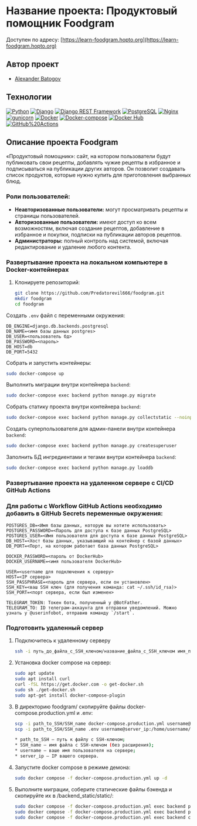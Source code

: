 # Название проекта: Продуктовый помощник Foodgram
Доступен по адресу: [https://learn-foodgram.hopto.org](https://learn-foodgram.hopto.org)

## Автор проект
* [Alexander Batogov](https://github.com/Predatorevil666)

## Технологии
[![Python](https://img.shields.io/badge/-Python-464646?style=flat&logo=Python&logoColor=56C0C0&color=008080)](https://www.python.org/)
[![Django](https://img.shields.io/badge/-Django-464646?style=flat&logo=Django&logoColor=56C0C0&color=008080)](https://www.djangoproject.com/)
[![Django REST Framework](https://img.shields.io/badge/-Django%20REST%20Framework-464646?style=flat&logo=Django%20REST%20Framework&logoColor=56C0C0&color=008080)](https://www.django-rest-framework.org/)
[![PostgreSQL](https://img.shields.io/badge/-PostgreSQL-464646?style=flat&logo=PostgreSQL&logoColor=56C0C0&color=008080)](https://www.postgresql.org/)
[![Nginx](https://img.shields.io/badge/-NGINX-464646?style=flat&logo=NGINX&logoColor=56C0C0&color=008080)](https://nginx.org/ru/)
[![gunicorn](https://img.shields.io/badge/-gunicorn-464646?style=flat&logo=gunicorn&logoColor=56C0C0&color=008080)](https://gunicorn.org/)
[![Docker](https://img.shields.io/badge/-Docker-464646?style=flat&logo=Docker&logoColor=56C0C0&color=008080)](https://www.docker.com/)
[![Docker-compose](https://img.shields.io/badge/-Docker%20compose-464646?style=flat&logo=Docker&logoColor=56C0C0&color=008080)](https://www.docker.com/)
[![Docker Hub](https://img.shields.io/badge/-Docker%20Hub-464646?style=flat&logo=Docker&logoColor=56C0C0&color=008080)](https://www.docker.com/products/docker-hub)
[![GitHub%20Actions](https://img.shields.io/badge/-GitHub%20Actions-464646?style=flat&logo=GitHub%20actions&logoColor=56C0C0&color=008080)](https://github.com/features/actions)

## Описание проекта Foodgram
«Продуктовый помощник»:  сайт, на котором пользователи будут публиковать свои рецепты,
добавлять чужие рецепты в избранное и подписываться на публикации других авторов. 
Он позволит создавать список продуктов, которые нужно купить для приготовления выбранных блюд.

### Роли пользователей:
- **Неавторизованные пользователи:** могут просматривать рецепты и страницы пользователей.
- **Авторизованные пользователи:** имеют доступ ко всем возможностям, включая создание рецептов, добавление в избранное и покупки, подписки на публикации авторов рецептов. 
- **Администраторы:** полный контроль над системой, включая редактирование и удаление любого контента.



### Развертывание проекта на локальном компьютере в Docker-контейнерах
1. Клонируете репозиторий:
   ```bash
   git clone https://github.com/Predatorevil666/foodgram.git
   mkdir foodgram
   cd foodgram
   ```

Создать `.env` файл с переменными окружения:
```
DB_ENGINE=django.db.backends.postgresql
DB_NAME=<имя базы данных postgres>
DB_USER=<пользователь бд>
DB_PASSWORD=<пароль>
DB_HOST=db
DB_PORT=5432
```

Собрать и запустить контейнеры:
```bash
sudo docker-compose up
```

Выполнить миграции внутри контейнера `backend`:
```bash
sudo docker-compose exec backend python manage.py migrate
```

Собрать статику проекта внутри контейнера `backend`:
```bash
sudo docker-compose exec backend python manage.py collectstatic --noinput
```

Создать суперпользователя для админ-панели внутри контейнера `backend`:
```bash
sudo docker-compose exec backend python manage.py createsuperuser
```

Заполнить БД ингредиентами и тегами внутри контейнера `backend`:
```bash
sudo docker-compose exec backend python manage.py loaddb
```

### Развертывание проекта на удаленном сервере c CI/CD GitHub Actions

### Для работы с Workflow GitHub Actions необходимо добавить в GitHub Secrets переменные окружения:
```
POSTGRES_DB=<Имя базы данных, которую вы хотите использовать>
POSTGRES_PASSWORD=<Пароль для доступа к базе данных PostgreSQL>
POSTGRES_USER=<Имя пользователя для доступа к базе данных PostgreSQL>
DB_HOST=<Хост базы данных, указывающий на контейнер с базой данных>
DB_PORT=<Порт, на котором работает база данных PostgreSQL>

DOCKER_PASSWORD=<пароль от DockerHub>
DOCKER_USERNAME=<имя пользователя DockerHub>

USER=<username для подключения к серверу>
HOST=<IP сервера>
SSH_PASSPHRASE=<пароль для сервера, если он установлен>
SSH_KEY=<ваш SSH ключ (для получения команда: cat ~/.ssh/id_rsa)>
SSH_PORT=<порт сервера, если был изменен>

TELEGRAM_TOKEN: Токен бота, полученный у @BotFather.
TELEGRAM_TO: ID телеграм-аккаунта для отправки уведомлений. Можно узнать у @userinfobot, отправив команду `/start`.
```

### Подготовить удаленный сервер
1. Подключитесь к удаленному серверу

    ```bash
    ssh -i путь_до_файла_с_SSH_ключом/название_файла_с_SSH_ключом имя_пользователя@ip_адрес_сервера 
    ```

2. Установка docker compose на сервер:

    ```bash
    sudo apt update
    sudo apt install curl
    curl -fSL https://get.docker.com -o get-docker.sh
    sudo sh ./get-docker.sh
    sudo apt-get install docker-compose-plugin
    ```



3. В директорию foodgram/ скопируйте файлы docker-compose.production.yml и .env:

    ```bash
    scp -i path_to_SSH/SSH_name docker-compose.production.yml username@server_ip:/home/username/foodgram/docker-compose.production.yml
    scp -i path_to_SSH/SSH_name .env username@server_ip:/home/username/foodgram/.env

    * path_to_SSH — путь к файлу с SSH-ключом;
    * SSH_name — имя файла с SSH-ключом (без расширения);
    * username — ваше имя пользователя на сервере;
    * server_ip — IP вашего сервера.
    ```
4. Запустите docker compose в режиме демона:

    ```bash
    sudo docker compose -f docker-compose.production.yml up -d
    ```

5. Выполните миграции, соберите статические файлы бэкенда и скопируйте их в /backend_static/static/:

    ```bash
    sudo docker compose -f docker-compose.production.yml exec backend python manage.py migrate
    sudo docker compose -f docker-compose.production.yml exec backend python manage.py collectstatic
    sudo docker compose -f docker-compose.production.yml exec backend cp -r /app/collected_static/. /backend_static/static/
    ```